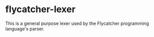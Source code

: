 # flycatcher-lexer
This is a general purpose lexer used by the Flycatcher programming language's parser.